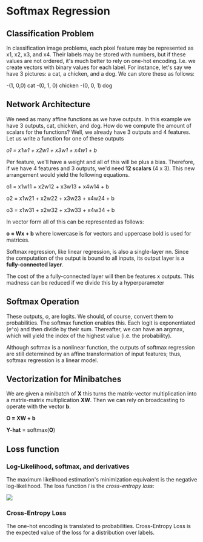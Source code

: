 # Softmax Regression

## Classification Problem

In classification image problems, each pixel feature may be represented as x1, x2, x3, and x4. Their labels may be stored with numbers, but if these values are not ordered, it's much better to rely on one-hot encoding. I.e. we create vectors with binary values for each label. For instance, let's say we have 3 pictures: a cat, a chicken, and a dog. We can store these as follows:

-(1, 0,0) cat
-(0, 1, 0) chicken
-(0, 0, 1) dog

## Network Architecture

We need as many affine functions as we have outputs. In this example we have 3 outputs, cat, chicken, and dog. How do we compute the amount of scalars for the functions? Well, we already have 3 outputs and 4 features. Let us write a function for one of these outputs

*o1 = x1w1 + x2w1 + x3w1 + x4w1 + b*

Per feature, we'll have a weight and all of this will be plus a bias. Therefore, if we have 4 features and 3 outputs, we'd need **12 scalars** (4 x 3). This new arrangement would yield the following equations.

o1 = x1w11 + x2w12 + x3w13 + x4w14 + b

o2 = x1w21 + x2w22 + x3w23 + x4w24 + b

o3 = x1w31 + x2w32 + x3w33 + x4w34 + b

In vector form all of this can be represented as follows:

**o = Wx + b** where lowercase is for vectors and uppercase bold is used for matrices.

Softmax regression, like linear regression, is also a single-layer nn. Since the computation of the output is bound to all inputs, its output layer is a **fully-connected layer**.

The cost of the a fully-connected layer will then be features x outputs. This madness can be reduced if we divide this by a hyperparameter

## Softmax Operation

These outputs, *o*, are logits. We should, of course, convert them to probabilities. The softmax function enables this. Each logit is exponentiated (e^o) and then divide by their sum. Thereafter, we can have an argmax, which will yield the index of the highest value (i.e. the probability).

Although softmax is a nonlinear function, the outputs of softmax regression are still determined by an affine transformation of input features; thus, softmax regression is a linear model.

## Vectorization for Minibatches

We are given a minibatch of **X** this turns the matrix-vector multiplication into a matrix-matrix multiplication **XW**. Then we can rely on broadcasting to operate with the vector **b**.

**O = XW + b**

**Y-hat** = softmax(**O**)

## Loss function


### Log-Likelihood, softmax, and derivatives

The maximum likelihood estimation's minimization equivalent is the negative log-likelihood. The loss function *l* is the *cross-entropy loss*:

![](images/)


### Cross-Entropy Loss

The one-hot encoding is translated to probabilities. Cross-Entropy Loss is the expected value of the loss for a
distribution over labels.

